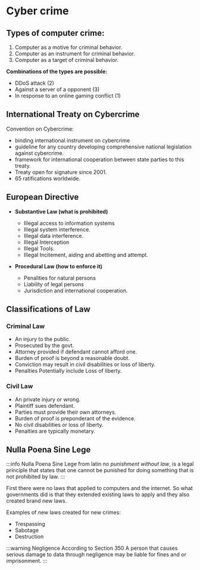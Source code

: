 # Cyber crime

## Types of computer crime:
1. Computer as a motive for criminal behavior.
2. Computer as an instrument for criminal behavior.
3. Computer as a target of criminal behavior.

**Combinations of the types are possible:**
+ DDoS attack (2)
+ Against a server of a opponent (3)
+ In response to an online gaming conflict (1)

## International Treaty on Cybercrime

Convention on Cybercrime:
+ binding international instrument on cybercrime
+ guideline for any country developing comprehensive national legislation against cybercrime.
+ framework for international cooperation between state parties to this treaty.
+ Treaty open for signature since 2001.
+ 65 ratifications worldwide.

## European Directive
+ **Substantive Law (what is prohibited)**
  + Illegal access to information systems
  + Illegal system interference.
  + Illegal data interference.
  + Illegal Interception
  + Illegal Tools.
  + Illegal Incitement, aiding and abetting and attempt.

+ **Procedural Law (how to enforce it)**
  + Penalities for natural persons
  + Liability of legal persons
  + Jurisdiction and international cooperation.

## Classifications of Law

### Criminal Law

- An injury to the public.
- Prosecuted by the govt.
- Attorney provided if defendant cannot afford one.
- Burden of proof is beyond a reasonable doubt.
- Conviction may result in civil disabilities or loss of liberty.
- Penalties Potentially include Loss of liberty.

### Civil Law

- An private injury or wrong.
- Plaintiff sues defendant.
- Parties must provide their own attorneys.
- Burden of proof is preponderant of the evidence.
- No civil disabilities or loss of liberty.
- Penalties are typically monetary.

## Nulla Poena Sine Lege

:::info Nulla Poena Sine Lege
from latin *no punishment without law*, is a legal principle
that states that one cannot be punished for doing something that is not prohibited by law.
:::

First there were no laws that applied to computers and the internet. So what governments did is that they extended existing laws to apply and they also created brand new laws.

Examples of new laws created for new crimes:
+ Trespassing
+ Sabotage
+ Destruction

:::warning Negligence
According to Section 350 A person that causes serious damage to data through negligence may be liable for fines and or imprisonment.
:::